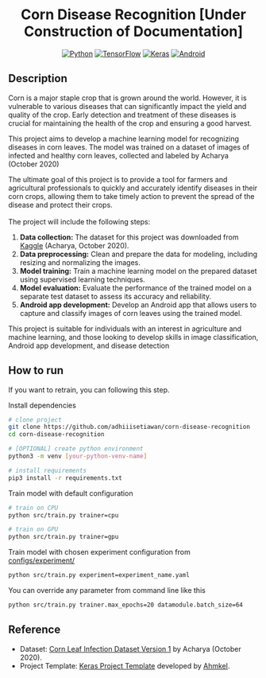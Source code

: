 <div align="center">

# Corn Disease Recognition [Under Construction of Documentation]

[![Python](https://img.shields.io/badge/Python-3776AB?logo=python&logoColor=white)](https://www.python.org/)
[![TensorFlow](https://img.shields.io/badge/TensorFlow-FF6F00?logo=tensorflow&logoColor=white)](https://www.tensorflow.org)
[![Keras](https://img.shields.io/badge/Keras-FF0000?logo=keras&logoColor=white)](https://keras.io/)
[![Android](https://img.shields.io/badge/Android-3DDC84?logo=android&logoColor=white)](https://www.android.com)
  
</div>

## Description

Corn is a major staple crop that is grown around the world. However, it is vulnerable to various diseases that can significantly impact the yield and quality of the crop. Early detection and treatment of these diseases is crucial for maintaining the health of the crop and ensuring a good harvest.

This project aims to develop a machine learning model for recognizing diseases in corn leaves. The model was trained on a dataset of images of infected and healthy corn leaves, collected and labeled by Acharya (October 2020)

The ultimate goal of this project is to provide a tool for farmers and agricultural professionals to quickly and accurately identify diseases in their corn crops, allowing them to take timely action to prevent the spread of the disease and protect their crops.
<br>
<br>
The project will include the following steps:

1. **Data collection:** The dataset for this project was downloaded from [Kaggle](https://www.kaggle.com/datasets/qramkrishna/corn-leaf-infection-dataset) (Acharya, October 2020).
2. **Data preprocessing:** Clean and prepare the data for modeling, including resizing and normalizing the images.
3. **Model training:** Train a machine learning model on the prepared dataset using supervised learning techniques.
4. **Model evaluation:** Evaluate the performance of the trained model on a separate test dataset to assess its accuracy and reliability.
5. **Android app development:** Develop an Android app that allows users to capture and classify images of corn leaves using the trained model.

This project is suitable for individuals with an interest in agriculture and machine learning, and those looking to develop skills in image classification, Android app development, and disease detection

## How to run

If you want to retrain, you can following this step.

Install dependencies

```bash
# clone project
git clone https://github.com/adhiiisetiawan/corn-disease-recognition
cd corn-disease-recognition

# [OPTIONAL] create python environment
python3 -m venv [your-python-venv-name]

# install requirements
pip3 install -r requirements.txt
```

Train model with default configuration

```bash
# train on CPU
python src/train.py trainer=cpu

# train on GPU
python src/train.py trainer=gpu
```

Train model with chosen experiment configuration from [configs/experiment/](configs/experiment/)

```bash
python src/train.py experiment=experiment_name.yaml
```

You can override any parameter from command line like this

```bash
python src/train.py trainer.max_epochs=20 datamodule.batch_size=64
```

## Reference
* Dataset: [Corn Leaf Infection Dataset Version 1](https://www.kaggle.com/datasets/qramkrishna/corn-leaf-infection-dataset) by Acharya (October 2020).
* Project Template: [Keras Project Template](https://github.com/Ahmkel/Keras-Project-Template) developed by [Ahmkel](https://github.com/Ahmkel).
